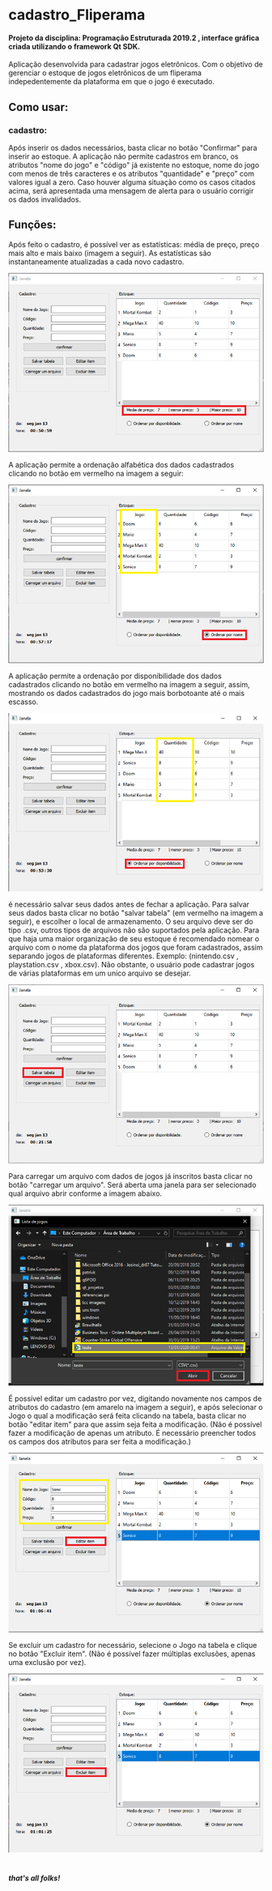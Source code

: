 
# cadastro_Fliperama
#### Projeto da disciplina: Programação Estruturada 2019.2 , interface gráfica criada utilizando o framework Qt SDK.
Aplicação desenvolvida para cadastrar jogos eletrônicos. Com o objetivo de gerenciar o estoque de jogos eletrônicos de um fliperama indepedentemente da plataforma em que o jogo é executado.

## Como usar:
### cadastro:
Após inserir os dados necessários, basta clicar no botão "Confirmar" para inserir ao estoque.
A aplicação não permite cadastros em branco, os atributos "nome do jogo" e "código" já existente no estoque, nome do jogo com menos de três caracteres e os atributos "quantidade" e "preço" com valores igual a zero. Caso houver alguma situação como os casos citados acima, será apresentada uma mensagem de alerta para o usuário corrigir os dados invalidados.
## Funções:
Após feito o cadastro, é possível ver as estatísticas: média de preço, preço mais alto e mais baixo (imagem a seguir). As estatísticas são instantaneamente atualizadas a cada novo cadastro.

![estatisticas](https://github.com/pdr-tuche/Cadastro_jogos2/blob/master/janela.png)

A aplicação permite a ordenação alfabética dos dados cadastrados clicando no botão em vermelho na imagem a seguir:

![alfabeticamente](https://github.com/pdr-tuche/Cadastro_jogos2/blob/master/imagens/ordenado_nome.png)

A aplicação permite a ordenação por disponibilidade dos dados cadastrados clicando no botão em vermelho na imagem a seguir, assim, mostrando os dados cadastrados do jogo mais borbotoante até o mais escasso.

![ordenado_por_quantidade](https://github.com/pdr-tuche/Cadastro_jogos2/blob/master/imagens/ordenado_quantidade.png)

é necessário salvar seus dados antes de fechar a aplicação. Para salvar seus dados basta clicar no botão "salvar tabela" (em vermelho na imagem a seguir), e escolher o local de armazenamento. O seu arquivo deve ser do tipo .csv, outros tipos de arquivos não são suportados pela aplicação. Para que haja uma maior organização de seu estoque é recomendado nomear o arquivo com o nome da plataforma dos jogos que foram cadastrados, assim separando jogos de plataformas diferentes. Exemplo: (nintendo.csv , playstation.csv , xbox.csv). Não obstante, o usuário pode cadastrar jogos de várias plataformas em um unico arquivo se desejar.

![salvar](https://github.com/pdr-tuche/Cadastro_jogos2/blob/master/imagens/salvar_tabela.png)

Para carregar um arquivo com dados de jogos já inscritos basta clicar no botão "carregar um arquivo". Será aberta uma janela para ser selecionado qual arquivo abrir conforme a imagem abaixo.

![carregar](https://github.com/pdr-tuche/Cadastro_jogos2/blob/master/imagens/selecao_carregar_arquivo.png)

É possível editar um cadastro por vez, digitando novamente nos campos de atributos do cadastro (em amarelo na imagem a seguir), e após selecionar o Jogo o qual a modificação será feita clicando na tabela, basta clicar no botão "editar item" para que assim seja feita a modificação. (Não é possível fazer a modificação de apenas um atributo. É necessário preencher todos os campos dos atributos para ser feita a modificação.)

![editar](https://github.com/pdr-tuche/Cadastro_jogos2/blob/master/imagens/selecao_editar_item.png)

Se excluir um cadastro for necessário, selecione o Jogo na tabela e clique no botão "Excluir item". (Não é possível fazer múltiplas exclusões, apenas uma exclusão por vez).

![excluir](https://github.com/pdr-tuche/Cadastro_jogos2/blob/master/imagens/selecao_excluir_item.png)

#
##### that's all folks!

